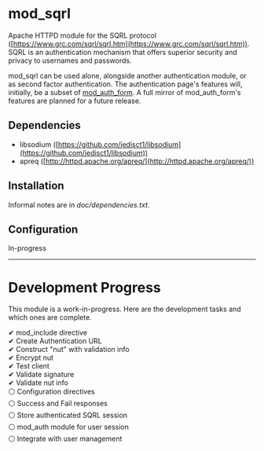 # mod_sqrl

Apache HTTPD module for the SQRL protocol
([https://www.grc.com/sqrl/sqrl.htm](https://www.grc.com/sqrl/sqrl.htm)).
SQRL is an authentication mechanism that offers superior security and privacy
to usernames and passwords.

mod\_sqrl can be used alone, alongside another authentication module, or
as second factor authentication. The authentication page's features will,
initially, be a subset of
[mod\_auth\_form](http://httpd.apache.org/docs/2.4/mod/mod_auth_form.html).
A full mirror of mod\_auth\_form's features are planned for a future release.

## Dependencies

* libsodium ([https://github.com/jedisct1/libsodium](https://github.com/jedisct1/libsodium))
* apreq ([http://httpd.apache.org/apreq/](http://httpd.apache.org/apreq/))

## Installation

Informal notes are in _doc/dependencies.txt_.

## Configuration

In-progress

---

# Development Progress

This module is a work-in-progress. Here are the development tasks and which
ones are complete.

&#x2714; mod\_include directive  
&#x2714; Create Authentication URL  
&#x2714; Construct "nut" with validation info  
&#x2714; Encrypt nut  
&#x2714; Test client  
&#x2714; Validate signature  
&#x2714; Validate nut info  
&#x26aa; Configuration directives  
&#x26aa; Success and Fail responses  
&#x26aa; Store authenticated SQRL session  
&#x26aa; mod\_auth module for user session  
&#x26aa; Integrate with user management  

